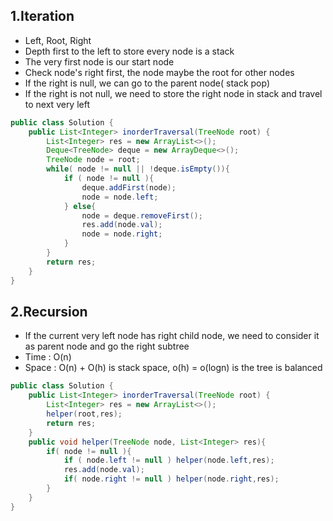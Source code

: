 ## 1.Iteration
* Left, Root, Right
* Depth first to the left to store every node is a stack
* The very first node is our start node
* Check node's right first, the node maybe the root for other nodes
* If the right is null, we can go to the parent node( stack pop)
* If the right is not null, we need to store the right node in stack and travel to next very left

```java
public class Solution {
    public List<Integer> inorderTraversal(TreeNode root) {
        List<Integer> res = new ArrayList<>();
        Deque<TreeNode> deque = new ArrayDeque<>();
        TreeNode node = root;
        while( node != null || !deque.isEmpty()){
            if ( node != null ){
                deque.addFirst(node);
                node = node.left;
            } else{
                node = deque.removeFirst();
                res.add(node.val);
                node = node.right;
            }
        }
        return res;
    }
}
```


## 2.Recursion
* If the current very left node has right child node, we need to consider it as parent node and go the right subtree
* Time : O(n)
* Space : O(n) + O(h) is stack space, o(h) = o(logn) is the tree is balanced


```java
public class Solution {
    public List<Integer> inorderTraversal(TreeNode root) {
        List<Integer> res = new ArrayList<>();
        helper(root,res);
        return res;
    }
    public void helper(TreeNode node, List<Integer> res){
        if( node != null ){
            if ( node.left != null ) helper(node.left,res);
            res.add(node.val);
            if( node.right != null ) helper(node.right,res);
        }
    }
}
```
